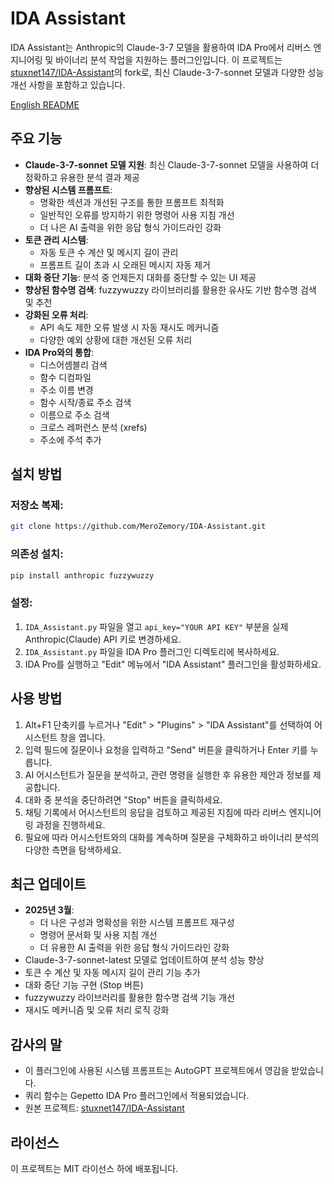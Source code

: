 # IDA Assistant

IDA Assistant는 Anthropic의 Claude-3-7 모델을 활용하여 IDA Pro에서 리버스 엔지니어링 및 바이너리 분석 작업을 지원하는 플러그인입니다. 이 프로젝트는 [stuxnet147/IDA-Assistant](https://github.com/stuxnet147/IDA-Assistant)의 fork로, 최신 Claude-3-7-sonnet 모델과 다양한 성능 개선 사항을 포함하고 있습니다.

[English README](README.md)

## 주요 기능

- **Claude-3-7-sonnet 모델 지원**: 최신 Claude-3-7-sonnet 모델을 사용하여 더 정확하고 유용한 분석 결과 제공
- **향상된 시스템 프롬프트**: 
  - 명확한 섹션과 개선된 구조를 통한 프롬프트 최적화
  - 일반적인 오류를 방지하기 위한 명령어 사용 지침 개선
  - 더 나은 AI 출력을 위한 응답 형식 가이드라인 강화
- **토큰 관리 시스템**: 
  - 자동 토큰 수 계산 및 메시지 길이 관리
  - 프롬프트 길이 초과 시 오래된 메시지 자동 제거
- **대화 중단 기능**: 분석 중 언제든지 대화를 중단할 수 있는 UI 제공
- **향상된 함수명 검색**: fuzzywuzzy 라이브러리를 활용한 유사도 기반 함수명 검색 및 추천
- **강화된 오류 처리**: 
  - API 속도 제한 오류 발생 시 자동 재시도 메커니즘
  - 다양한 예외 상황에 대한 개선된 오류 처리
- **IDA Pro와의 통합**: 
  - 디스어셈블리 검색
  - 함수 디컴파일
  - 주소 이름 변경
  - 함수 시작/종료 주소 검색
  - 이름으로 주소 검색
  - 크로스 레퍼런스 분석 (xrefs)
  - 주소에 주석 추가

## 설치 방법

### 저장소 복제:
```sh
git clone https://github.com/MeroZemory/IDA-Assistant.git
```

### 의존성 설치:
```sh
pip install anthropic fuzzywuzzy
```

### 설정:
1. `IDA_Assistant.py` 파일을 열고 `api_key="YOUR API KEY"` 부분을 실제 Anthropic(Claude) API 키로 변경하세요.
2. `IDA_Assistant.py` 파일을 IDA Pro 플러그인 디렉토리에 복사하세요.
3. IDA Pro를 실행하고 "Edit" 메뉴에서 "IDA Assistant" 플러그인을 활성화하세요.

## 사용 방법

1. Alt+F1 단축키를 누르거나 "Edit" > "Plugins" > "IDA Assistant"를 선택하여 어시스턴트 창을 엽니다.
2. 입력 필드에 질문이나 요청을 입력하고 "Send" 버튼을 클릭하거나 Enter 키를 누릅니다.
3. AI 어시스턴트가 질문을 분석하고, 관련 명령을 실행한 후 유용한 제안과 정보를 제공합니다.
4. 대화 중 분석을 중단하려면 "Stop" 버튼을 클릭하세요.
5. 채팅 기록에서 어시스턴트의 응답을 검토하고 제공된 지침에 따라 리버스 엔지니어링 과정을 진행하세요.
6. 필요에 따라 어시스턴트와의 대화를 계속하며 질문을 구체화하고 바이너리 분석의 다양한 측면을 탐색하세요.

## 최근 업데이트

- **2025년 3월**: 
  - 더 나은 구성과 명확성을 위한 시스템 프롬프트 재구성
  - 명령어 문서화 및 사용 지침 개선
  - 더 유용한 AI 출력을 위한 응답 형식 가이드라인 강화
- Claude-3-7-sonnet-latest 모델로 업데이트하여 분석 성능 향상
- 토큰 수 계산 및 자동 메시지 길이 관리 기능 추가
- 대화 중단 기능 구현 (Stop 버튼)
- fuzzywuzzy 라이브러리를 활용한 함수명 검색 기능 개선
- 재시도 메커니즘 및 오류 처리 로직 강화

## 감사의 말

- 이 플러그인에 사용된 시스템 프롬프트는 AutoGPT 프로젝트에서 영감을 받았습니다.
- 쿼리 함수는 Gepetto IDA Pro 플러그인에서 적용되었습니다.
- 원본 프로젝트: [stuxnet147/IDA-Assistant](https://github.com/stuxnet147/IDA-Assistant)

## 라이선스

이 프로젝트는 MIT 라이선스 하에 배포됩니다.
